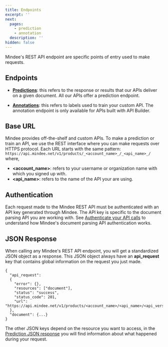 ```yaml
---
title: Endpoints
excerpt: ''
next:
  pages:
    - prediction
    - annotation
  description: ''
hidden: false
---
```

Mindee's REST API endpoint are specific points of entry used to make requests.

## Endpoints
- [**Predictions**](https://developers.mindee.com/docs/prediction): this refers to the response or results that our APIs deliver on a given document. All our APIs offer a prediction endpoint.

- [**Annotations**](https://developers.mindee.com/docs/annotation): this refers to labels used to train your custom API. The annotation endpoint is only available for APIs built with API Builder.

## Base URL
Mindee provides off-the-shelf and custom APIs. To make a prediction or train an API, we use the REST interface where you can make requests over HTTPS protocol. Each URL starts with the same pattern: `https://api.mindee.net/v1/products/_<account_name>_/_<api_name>_/` where,

- **__<account_name>__**: refers to your username or organization name with which you signed up with.
- **__<api_name>__**: refers to the name of the API your are using.

## Authentication
Each request made to the Mindee REST API must be authenticated with an API key generated through Mindee. The API key is specific to the document parsing API you are working with. See [Authenticate your API calls](https://developers.mindee.com/docs/authentication#authenticate-your-api-calls) to understand how Mindee's document parsing API authentication works.

## JSON Response
When calling any Mindee's REST API endpoint, you will get a standardized JSON object as a response. This JSON object always have an **api_request** key that contains global information on the request you just made.

```
{
  "api_request": 
  {
    "error": {}, 
    "resources": ["document"], 
    "status": "success", 
    "status_code": 201, 
    "url": "https://api.mindee.net/v1/products/<account_name>/<api_name>/<api_version>/predict"
  }, 
  "document": {...}
}
```
The other JSON keys depend on the resource you want to access, in the [Prediction JSON response](https://developers.mindee.com/docs/annotation) you will find information about what happened during your request.
